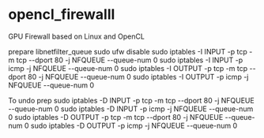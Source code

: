 # opencl_firewalll
GPU Firewall based on Linux and OpenCL

prepare libnetfilter_queue
sudo ufw disable
sudo iptables -I INPUT -p tcp -m tcp --dport 80 -j NFQUEUE --queue-num 0
sudo iptables -I INPUT -p icmp -j NFQUEUE --queue-num 0
sudo iptables -I OUTPUT -p tcp -m tcp --dport 80 -j NFQUEUE --queue-num 0
sudo iptables -I OUTPUT -p icmp -j NFQUEUE --queue-num 0

To undo prep
sudo iptables -D INPUT -p tcp -m tcp --dport 80 -j NFQUEUE --queue-num 0
sudo iptables -D INPUT -p icmp -j NFQUEUE --queue-num 0
sudo iptables -D OUTPUT -p tcp -m tcp --dport 80 -j NFQUEUE --queue-num 0
sudo iptables -D OUTPUT -p icmp -j NFQUEUE --queue-num 0
